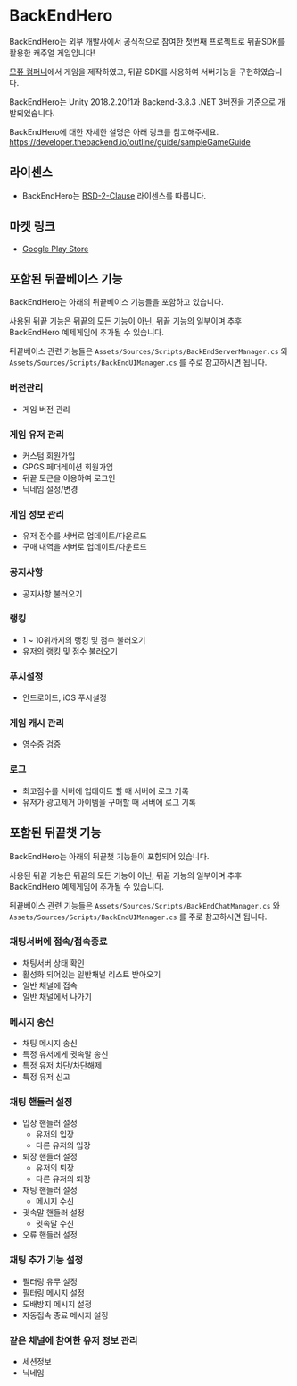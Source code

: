 # BackEndHero
BackEndHero는 외부 개발사에서 공식적으로 참여한 첫번째 프로젝트로 뒤끝SDK를 활용한 캐주얼 게임입니다!

[므쮸 컴퍼니](http://mmzzuu.com/)에서 게임을 제작하였고, 뒤끝 SDK를 사용하여 서버기능을 구현하였습니다.

BackEndHero는 Unity 2018.2.20f1과 Backend-3.8.3 .NET 3버전을 기준으로 개발되었습니다.

BackEndHero에 대한 자세한 설명은 아래 링크를 참고해주세요.
https://developer.thebackend.io/outline/guide/sampleGameGuide

## 라이센스
* BackEndHero는 [BSD-2-Clause](https://github.com/thebackend-io/BackEndHero/blob/master/LICENSE) 라이센스를 따릅니다.

## 마켓 링크
<!-- - [Apple App Store](https://apps.apple.com/us/app/backend-hero/id1461432877?l=ko&ls=1) -->
- [Google Play Store](https://play.google.com/store/apps/details?id=io.thebackend.backendhero)


## 포함된 뒤끝베이스 기능
BackEndHero는 아래의 뒤끝베이스 기능들을 포함하고 있습니다.

사용된 뒤끝 기능은 뒤끝의 모든 기능이 아닌, 뒤끝 기능의 일부이며 추후 BackEndHero 예제게임에 추가될 수 있습니다.

뒤끝베이스 관련 기능들은 `Assets/Sources/Scripts/BackEndServerManager.cs` 와 `Assets/Sources/Scripts/BackEndUIManager.cs` 를 주로 참고하시면 됩니다.

### 버전관리
* 게임 버전 관리

### 게임 유저 관리
* 커스텀 회원가입
* GPGS 페더레이션 회원가입
* 뒤끝 토큰을 이용하여 로그인
* 닉네임 설정/변경

### 게임 정보 관리
* 유저 점수를 서버로 업데이트/다운로드
* 구매 내역을 서버로 업데이트/다운로드

### 공지사항
* 공지사항 불러오기

### 랭킹
* 1 ~ 10위까지의 랭킹 및 점수 불러오기
* 유저의 랭킹 및 점수 불러오기

### 푸시설정
* 안드로이드, iOS 푸시설정

### 게임 캐시 관리
* 영수증 검증

### 로그
* 최고점수를 서버에 업데이트 할 때 서버에 로그 기록
* 유저가 광고제거 아이템을 구매할 때 서버에 로그 기록


## 포함된 뒤끝챗 기능
BackEndHero는 아래의 뒤끝챗 기능들이 포함되어 있습니다.

사용된 뒤끝 기능은 뒤끝의 모든 기능이 아닌, 뒤끝 기능의 일부이며 추후 BackEndHero 예제게임에 추가될 수 있습니다.

뒤끝베이스 관련 기능들은 `Assets/Sources/Scripts/BackEndChatManager.cs` 와 `Assets/Sources/Scripts/BackEndUIManager.cs` 를 주로 참고하시면 됩니다.

### 채팅서버에 접속/접속종료
* 채팅서버 상태 확인
* 활성화 되어있는 일반채널 리스트 받아오기
* 일반 채널에 접속
* 일반 채널에서 나가기

### 메시지 송신
* 채팅 메시지 송신
* 특정 유저에게 귓속말 송신
* 특정 유저 차단/차단해제
* 특정 유저 신고

### 채팅 핸들러 설정
* 입장 핸들러 설정
    * 유저의 입장
    * 다른 유저의 입장
* 퇴장 핸들러 설정
    * 유저의 퇴장
    * 다른 유저의 퇴장
* 채팅 핸들러 설정
    * 메시지 수신
* 귓속말 핸들러 설정
    * 귓속말 수신
* 오류 핸들러 설정

### 채팅 추가 기능 설정
* 필터링 유무 설정
* 필터링 메시지 설정
* 도배방지 메시지 설정
* 자동접속 종료 메시지 설정

### 같은 채널에 참여한 유저 정보 관리
* 세션정보
* 닉네임
